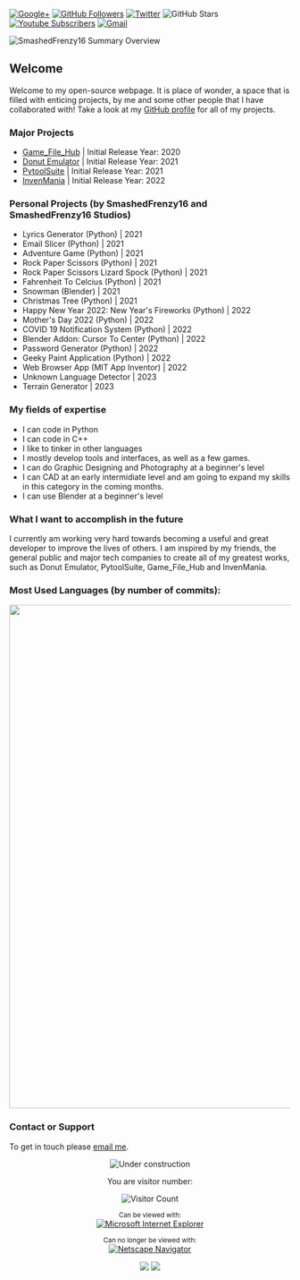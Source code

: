 [![Google+](https://aleen42.github.io/badges/src/google_plus.svg)](https://plus.google.com/+SmashedFrenzy16)
[![GitHub Followers](https://img.shields.io/github/followers/SmashedFrenzy16?label=Follow&style=social)](https://github.com/SmashedFrenzy16)
[![Twitter](https://img.shields.io/twitter/url/https/twitter.com/SmashedFrenzy16.svg?style=social&label=Follow%20%40SmashedFrenzy16)](https://twitter.com/SmashedFrenzy16)
![GitHub Stars](https://img.shields.io/github/stars/SmashedFrenzy16?affiliations=OWNER%2CCOLLABORATOR%2CORGANIZATION_MEMBER&style=social&label=Star)
[![Youtube Subscribers](https://img.shields.io/youtube/channel/subscribers/UCYgonjsSvGmJVyNaA4uki8Q?label=Subscribe&style=social)](https://www.youtube.com/channel/UCYgonjsSvGmJVyNaA4uki8Q?sub_confirmation=1)
[![Gmail](https://img.shields.io/badge/-smashedfrenzy16@gmail.com-c14438?style=flat-square&logo=Gmail&logoColor=white&link=mailto:smashedfrenzy16@gmail.com)](mailto:smashedfrenzy16@gmail.com)

![SmashedFrenzy16 Summary Overview](https://cr-ss-service.azurewebsites.net/api/ScreenShot?widget=summary&username=SmashedFrenzy16)

## Welcome

Welcome to my open-source webpage. It is place of wonder, a space that is filled with enticing projects, by me and some other people that I have collaborated with! Take a look at my [GitHub profile](https://github.com/SmashedFrenzy16) for all of my projects.

### Major Projects

- [Game_File_Hub](https://smashedfrenzy16.github.io/Game_File_Hub) | Initial Release Year: 2020
- [Donut Emulator](https://smashedfrenzy16.github.io/donut-emulator) | Initial Release Year: 2021
- [PytoolSuite](https://smashedfrenzy16.github.io/pytoolsuite) | Initial Release Year: 2021
- [InvenMania](https://github.com/NetFruit-Technologies/InvenMania) | Initial Release Year: 2022

### Personal Projects (by SmashedFrenzy16 and SmashedFrenzy16 Studios)

- Lyrics Generator (Python) | 2021
- Email Slicer (Python) | 2021
- Adventure Game (Python) | 2021
- Rock Paper Scissors (Python) | 2021
- Rock Paper Scissors Lizard Spock (Python) | 2021
- Fahrenheit To Celcius (Python) | 2021
- Snowman (Blender) | 2021
- Christmas Tree (Python) | 2021
- Happy New Year 2022: New Year's Fireworks (Python) | 2022
- Mother's Day 2022 (Python) | 2022
- COVID 19 Notification System (Python) | 2022
- Blender Addon: Cursor To Center (Python) | 2022
- Password Generator (Python) | 2022
- Geeky Paint Application (Python) | 2022
- Web Browser App (MIT App Inventor) | 2022
- Unknown Language Detector | 2023
- Terrain Generator | 2023

### My fields of expertise

- I can code in Python
- I can code in C++
- I like to tinker in other languages
- I mostly develop tools and interfaces, as well as a few games.
- I can do Graphic Designing and Photography at a beginner's level
- I can CAD at an early intermidiate level and am going to expand my skills in this category in the coming months.
- I can use Blender at a beginner's level

### What I want to accomplish in the future

I currently am working very hard towards becoming a useful and great developer to improve the lives of others. I am inspired by my friends, the general public and major tech companies to create all of my greatest works, such as Donut Emulator, PytoolSuite, Game_File_Hub and InvenMania.

<h3>Most Used Languages (by number of commits):</h3>
<p align="center">
	<a href="https://profile.codersrank.io/user/SmashedFrenzy16#Tech%20Skills">
		<img width="900em" src="https://cr-skills-chart-widget.azurewebsites.net/api/api?username=SmashedFrenzy16&padding=15&labels=true&legend=true&tooltip=true&max-labels=36&branding=false&skills=C,C%23,C%2B%2B,CSS,HTML,Java,JavaScript,Jupyter%20Notebook,PHP,Python,R,Ruby,Rust,SCSS,SQL,Scala,Shell,TSQL,TypeScript,Vue&show-other-skills=true&bg=white">
	</a>
</p>

### Contact or Support

To get in touch please [email me](mailto:smashedfrenzy16@gmail.com).

<div align="center">
  
![Under construction](https://user-images.githubusercontent.com/282759/84681715-8c7cb580-af02-11ea-85a4-05d069c72121.gif)

You are visitor number:

![Visitor Count](https://profile-counter.glitch.me/SmashedFrenzy16/count.svg)

<div align="center">
  
<sup>Can be viewed with:</sup><br />[![Microsoft Internet Explorer](https://user-images.githubusercontent.com/282759/84683523-52f97980-af05-11ea-9da0-639e1c368536.gif)](https://www.microsoft.com/en-gb/download/internet-explorer.aspx)

<sup>Can no longer be viewed with:</sup><br />[![Netscape Navigator](https://user-images.githubusercontent.com/68993968/113916671-27b78200-97d8-11eb-9496-1c45ce25568e.gif)](https://www.netscape.com)
</div>

<div align="center">
  <img src="https://media.giphy.com/media/l8G8sdTRURRBANPpPR/giphy.gif"/>
  <img src="https://media.giphy.com/media/0fz5uNPHnoVHLEhAW2/giphy.gif"/>
</div>

<!--You can use the [editor on GitHub](https://github.com/SmashedFrenzy16/smashedfrenzy16.github.io/edit/main/README.md) to maintain and preview the content for your website in Markdown files.

Whenever you commit to this repository, GitHub Pages will run [Jekyll](https://jekyllrb.com/) to rebuild the pages in your site, from the content in your Markdown files.

### Markdown

Markdown is a lightweight and easy-to-use syntax for styling your writing. It includes conventions for

```markdown
Syntax highlighted code block

# Header 1
## Header 2
### Header 3

- Bulleted
- List

1. Numbered
2. List

**Bold** and _Italic_ and `Code` text

[Link](url) and ![Image](src)
```

For more details see [GitHub Flavored Markdown](https://guides.github.com/features/mastering-markdown/).

### Jekyll Themes

Your Pages site will use the layout and styles from the Jekyll theme you have selected in your [repository settings](https://github.com/SmashedFrenzy16/smashedfrenzy16.github.io/settings/pages). The name of this theme is saved in the Jekyll `_config.yml` configuration file.

### Support or Contact

Having trouble with Pages? Check out our [documentation](https://docs.github.com/categories/github-pages-basics/) or [contact support](https://support.github.com/contact) and we’ll help you sort it out.
-->

